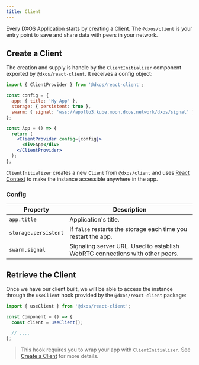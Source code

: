 ```yaml
---
title: Client
---
```


Every DXOS Application starts by creating a Client. 
The `@dxos/client` is your entry point to save and share data with peers in your network.

## Create a Client

The creation and supply is handle by the `ClientInitializer` component exported by `@dxos/react-client`. 
It receives a config object:

```jsx
import { ClientProvider } from '@dxos/react-client';

const config = {
  app: { title: 'My App' },
  storage: { persistent: true },
  swarm: { signal: 'wss://apollo3.kube.moon.dxos.network/dxos/signal' }
};

const App = () => {
  return (
    <ClientProvider config={config}>
      <div>App</div>
    </ClientProvider>
  );
};
```

`ClientInitializer` creates a new `Client` from `@dxos/client` and uses [React Context](https://reactjs.org/docs/context.html) to make the instance accessible anywhere in the app.

### Config

| Property             | Description                                                                  |
| -------------------- | ---------------------------------------------------------------------------- |
| `app.title`          | Application's title.                                                         |
| `storage.persistent` | If `false` restarts the storage each time you restart the app.               |
| `swarm.signal`       | Signaling server URL. Used to establish WebRTC connections with other peers. |

## Retrieve the Client

Once we have our client built, we will be able to access the instance through the `useClient` hook 
provided by the `@dxos/react-client` package:

```jsx
import { useClient } from '@dxos/react-client';

const Component = () => {
  const client = useClient();

  // ....
};
```

> This hook requires you to wrap your app with `ClientInitializer`. See [Create a Client](#create-a-client) for more details.
